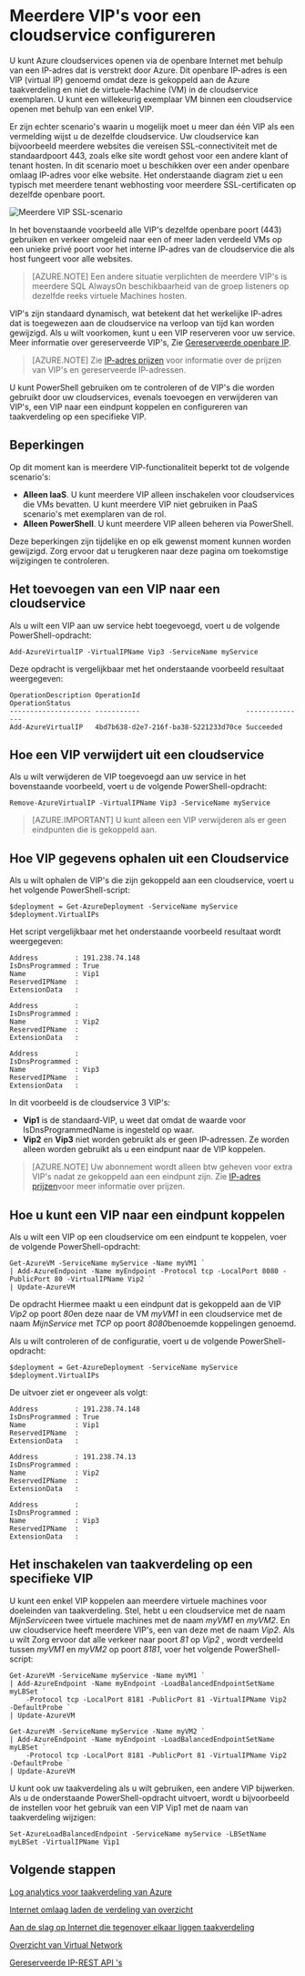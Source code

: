 <properties
   pageTitle="Mutiple VIP's voor een cloudservice"
   description="Overzicht van multiVIP en het instellen van meerdere VIP's op een cloudservice"
   services="load-balancer"
   documentationCenter="na"
   authors="sdwheeler"
   manager="carmonm"
   editor="tysonn" />
<tags
   ms.service="load-balancer"
   ms.devlang="na"
   ms.topic="article"
   ms.tgt_pltfrm="na"
   ms.workload="infrastructure-services"
   ms.date="10/24/2016"
   ms.author="sewhee" />

# <a name="configure-multiple-vips-for-a-cloud-service"></a>Meerdere VIP's voor een cloudservice configureren

U kunt Azure cloudservices openen via de openbare Internet met behulp van een IP-adres dat is verstrekt door Azure. Dit openbare IP-adres is een VIP (virtual IP) genoemd omdat deze is gekoppeld aan de Azure taakverdeling en niet de virtuele-Machine (VM) in de cloudservice exemplaren. U kunt een willekeurig exemplaar VM binnen een cloudservice openen met behulp van een enkel VIP.

Er zijn echter scenario's waarin u mogelijk moet u meer dan één VIP als een vermelding wijst u de dezelfde cloudservice. Uw cloudservice kan bijvoorbeeld meerdere websites die vereisen SSL-connectiviteit met de standaardpoort 443, zoals elke site wordt gehost voor een andere klant of tenant hosten. In dit scenario moet u beschikken over een ander openbare omlaag IP-adres voor elke website. Het onderstaande diagram ziet u een typisch met meerdere tenant webhosting voor meerdere SSL-certificaten op dezelfde openbare poort.

![Meerdere VIP SSL-scenario](./media/load-balancer-multivip/Figure1.png)

In het bovenstaande voorbeeld alle VIP's dezelfde openbare poort (443) gebruiken en verkeer omgeleid naar een of meer laden verdeeld VMs op een unieke privé poort voor het interne IP-adres van de cloudservice die als host fungeert voor alle websites.

>[AZURE.NOTE] Een andere situatie verplichten de meerdere VIP's is meerdere SQL AlwaysOn beschikbaarheid van de groep listeners op dezelfde reeks virtuele Machines hosten.

VIP's zijn standaard dynamisch, wat betekent dat het werkelijke IP-adres dat is toegewezen aan de cloudservice na verloop van tijd kan worden gewijzigd. Als u wilt voorkomen, kunt u een VIP reserveren voor uw service. Meer informatie over gereserveerde VIP's, Zie [Gereserveerde openbare IP](../virtual-network/virtual-networks-reserved-public-ip.md).

>[AZURE.NOTE] Zie [IP-adres prijzen](https://azure.microsoft.com/pricing/details/ip-addresses/) voor informatie over de prijzen van VIP's en gereserveerde IP-adressen.

U kunt PowerShell gebruiken om te controleren of de VIP's die worden gebruikt door uw cloudservices, evenals toevoegen en verwijderen van VIP's, een VIP naar een eindpunt koppelen en configureren van taakverdeling op een specifieke VIP.

## <a name="limitations"></a>Beperkingen

Op dit moment kan is meerdere VIP-functionaliteit beperkt tot de volgende scenario's:

- **Alleen IaaS**. U kunt meerdere VIP alleen inschakelen voor cloudservices die VMs bevatten. U kunt meerdere VIP niet gebruiken in PaaS scenario's met exemplaren van de rol.
- **Alleen PowerShell**. U kunt meerdere VIP alleen beheren via PowerShell.

Deze beperkingen zijn tijdelijke en op elk gewenst moment kunnen worden gewijzigd. Zorg ervoor dat u terugkeren naar deze pagina om toekomstige wijzigingen te controleren.


## <a name="how-to-add-a-vip-to-a-cloud-service"></a>Het toevoegen van een VIP naar een cloudservice

Als u wilt een VIP aan uw service hebt toegevoegd, voert u de volgende PowerShell-opdracht:

    Add-AzureVirtualIP -VirtualIPName Vip3 -ServiceName myService

Deze opdracht is vergelijkbaar met het onderstaande voorbeeld resultaat weergegeven:

    OperationDescription OperationId                          OperationStatus
    -------------------- -----------                          ---------------
    Add-AzureVirtualIP   4bd7b638-d2e7-216f-ba38-5221233d70ce Succeeded

## <a name="how-to-remove-a-vip-from-a-cloud-service"></a>Hoe een VIP verwijdert uit een cloudservice

Als u wilt verwijderen de VIP toegevoegd aan uw service in het bovenstaande voorbeeld, voert u de volgende PowerShell-opdracht:

    Remove-AzureVirtualIP -VirtualIPName Vip3 -ServiceName myService

>[AZURE.IMPORTANT] U kunt alleen een VIP verwijderen als er geen eindpunten die is gekoppeld aan.

## <a name="how-to-retrieve-vip-information-from-a-cloud-service"></a>Hoe VIP gegevens ophalen uit een Cloudservice

Als u wilt ophalen de VIP's die zijn gekoppeld aan een cloudservice, voert u het volgende PowerShell-script:

    $deployment = Get-AzureDeployment -ServiceName myService
    $deployment.VirtualIPs

Het script vergelijkbaar met het onderstaande voorbeeld resultaat wordt weergegeven:

    Address         : 191.238.74.148
    IsDnsProgrammed : True
    Name            : Vip1
    ReservedIPName  :
    ExtensionData   :

    Address         :
    IsDnsProgrammed :
    Name            : Vip2
    ReservedIPName  :
    ExtensionData   :

    Address         :
    IsDnsProgrammed :
    Name            : Vip3
    ReservedIPName  :
    ExtensionData   :

In dit voorbeeld is de cloudservice 3 VIP's:

- **Vip1** is de standaard-VIP, u weet dat omdat de waarde voor IsDnsProgrammedName is ingesteld op waar.
- **Vip2** en **Vip3** niet worden gebruikt als er geen IP-adressen. Ze worden alleen worden gebruikt als u een eindpunt naar de VIP koppelen.

>[AZURE.NOTE] Uw abonnement wordt alleen btw geheven voor extra VIP's nadat ze gekoppeld aan een eindpunt zijn. Zie [IP-adres prijzen](https://azure.microsoft.com/pricing/details/ip-addresses/)voor meer informatie over prijzen.

## <a name="how-to-associate-a-vip-to-an-endpoint"></a>Hoe u kunt een VIP naar een eindpunt koppelen

Als u wilt een VIP op een cloudservice om een eindpunt te koppelen, voer de volgende PowerShell-opdracht:

    Get-AzureVM -ServiceName myService -Name myVM1 `
  	| Add-AzureEndpoint -Name myEndpoint -Protocol tcp -LocalPort 8080 -PublicPort 80 -VirtualIPName Vip2 `
  	| Update-AzureVM

De opdracht Hiermee maakt u een eindpunt dat is gekoppeld aan de VIP *Vip2* op poort *80*en deze naar de VM *myVM1* in een cloudservice met de naam *MijnService* met *TCP* op poort *8080*benoemde koppelingen genoemd.

Als u wilt controleren of de configuratie, voert u de volgende PowerShell-opdracht:

    $deployment = Get-AzureDeployment -ServiceName myService
    $deployment.VirtualIPs

De uitvoer ziet er ongeveer als volgt:

    Address         : 191.238.74.148
    IsDnsProgrammed : True
    Name            : Vip1
    ReservedIPName  :
    ExtensionData   :

    Address         : 191.238.74.13
    IsDnsProgrammed :
    Name            : Vip2
    ReservedIPName  :
    ExtensionData   :

    Address         :
    IsDnsProgrammed :
    Name            : Vip3
    ReservedIPName  :
    ExtensionData   :

## <a name="how-to-enable-load-balancing-on-a-specific-vip"></a>Het inschakelen van taakverdeling op een specifieke VIP

U kunt een enkel VIP koppelen aan meerdere virtuele machines voor doeleinden van taakverdeling. Stel, hebt u een cloudservice met de naam *MijnService*en twee virtuele machines met de naam *myVM1* en *myVM2*. En uw cloudservice heeft meerdere VIP's, een van deze met de naam *Vip2*. Als u wilt Zorg ervoor dat alle verkeer naar poort *81* op *Vip2* , wordt verdeeld tussen *myVM1* en *myVM2* op poort *8181*, voer het volgende PowerShell-script:

    Get-AzureVM -ServiceName myService -Name myVM1 `
  	| Add-AzureEndpoint -Name myEndpoint -LoadBalancedEndpointSetName myLBSet `
        -Protocol tcp -LocalPort 8181 -PublicPort 81 -VirtualIPName Vip2  -DefaultProbe `
  	| Update-AzureVM

    Get-AzureVM -ServiceName myService -Name myVM2 `
  	| Add-AzureEndpoint -Name myEndpoint -LoadBalancedEndpointSetName myLBSet `
        -Protocol tcp -LocalPort 8181 -PublicPort 81 -VirtualIPName Vip2  -DefaultProbe `
  	| Update-AzureVM

U kunt ook uw taakverdeling als u wilt gebruiken, een andere VIP bijwerken. Als u de onderstaande PowerShell-opdracht uitvoert, wordt u bijvoorbeeld de instellen voor het gebruik van een VIP Vip1 met de naam van taakverdeling wijzigen:

    Set-AzureLoadBalancedEndpoint -ServiceName myService -LBSetName myLBSet -VirtualIPName Vip1

## <a name="next-steps"></a>Volgende stappen

[Log analytics voor taakverdeling van Azure](load-balancer-monitor-log.md)

[Internet omlaag laden de verdeling van overzicht](load-balancer-internet-overview.md)

[Aan de slag op Internet die tegenover elkaar liggen taakverdeling](load-balancer-get-started-internet-arm-ps.md)

[Overzicht van Virtual Network](../virtual-network/virtual-networks-overview.md)

[Gereserveerde IP-REST API 's](https://msdn.microsoft.com/library/azure/dn722420.aspx)